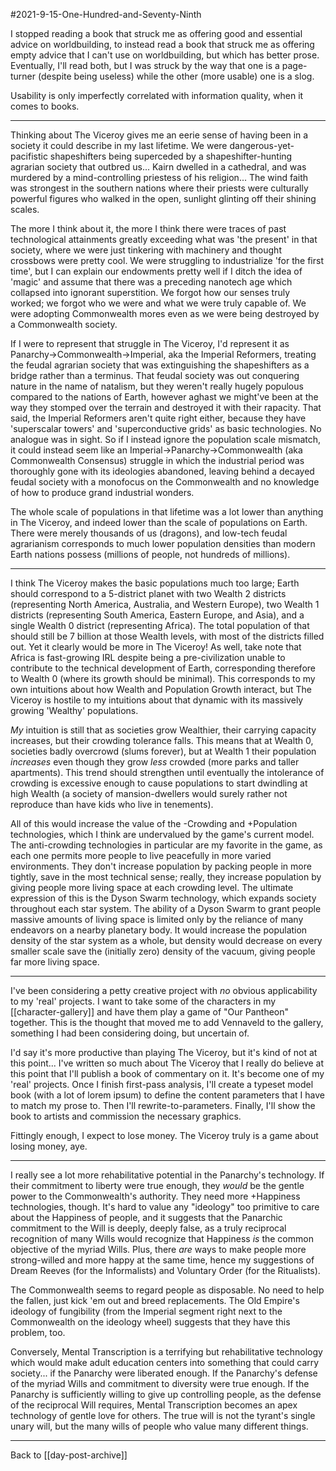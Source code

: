 #2021-9-15-One-Hundred-and-Seventy-Ninth

I stopped reading a book that struck me as offering good and essential advice on worldbuilding, to instead read a book that struck me as offering empty advice that I can't use on worldbuilding, but which has better prose.  Eventually, I'll read both, but I was struck by the way that one is a page-turner (despite being useless) while the other (more usable) one is a slog.

Usability is only imperfectly correlated with information quality, when it comes to books.

---
Thinking about The Viceroy gives me an eerie sense of having been in a society it could describe in my last lifetime.  We were dangerous-yet-pacifistic shapeshifters being superceded by a shapeshifter-hunting agrarian society that outbred us...  Kairn dwelled in a cathedral, and was murdered by a mind-controlling priestess of his religion...  The wind faith was strongest in the southern nations where their priests were culturally powerful figures who walked in the open, sunlight glinting off their shining scales.

The more I think about it, the more I think there were traces of past technological attainments greatly exceeding what was 'the present' in that society, where we were just tinkering with machinery and thought crossbows were pretty cool.  We were struggling to industrialize 'for the first time', but I can explain our endowments pretty well if I ditch the idea of 'magic' and assume that there was a preceding nanotech age which collapsed into ignorant superstition.  We forgot how our senses truly worked; we forgot who we were and what we were truly capable of.  We were adopting Commonwealth mores even as we were being destroyed by a Commonwealth society.

If I were to represent that struggle in The Viceroy, I'd represent it as Panarchy->Commonwealth->Imperial, aka the Imperial Reformers, treating the feudal agrarian society that was extinguishing the shapeshifters as a bridge rather than a terminus.  That feudal society was out conquering nature in the name of natalism, but they weren't really hugely populous compared to the nations of Earth, however aghast we might've been at the way they stomped over the terrain and destroyed it with their rapacity.  That said, the Imperial Reformers aren't quite right either, because they have 'superscalar towers' and 'superconductive grids' as basic technologies.  No analogue was in sight.  So if I instead ignore the population scale mismatch, it could instead seem like an Imperial->Panarchy->Commonwealth (aka Commonwealth Consensus) struggle in which the industrial period was thoroughly gone with its ideologies abandoned, leaving behind a decayed feudal society with a monofocus on the Commonwealth and no knowledge of how to produce grand industrial wonders.

The whole scale of populations in that lifetime was a lot lower than anything in The Viceroy, and indeed lower than the scale of populations on Earth.  There were merely thousands of us (dragons), and low-tech feudal agrarianism corresponds to much lower population densities than modern Earth nations possess (millions of people, not hundreds of millions).

---
I think The Viceroy makes the basic populations much too large; Earth should correspond to a 5-district planet with two Wealth 2 districts (representing North America, Australia, and Western Europe), two Wealth 1 districts (representing South America, Eastern Europe, and Asia), and a single Wealth 0 district (representing Africa).  The total population of that should still be 7 billion at those Wealth levels, with most of the districts filled out.  Yet it clearly would be more in The Viceroy!  As well, take note that Africa is fast-growing IRL despite being a pre-civilization unable to contribute to the technical development of Earth, corresponding therefore to Wealth 0 (where its growth should be minimal).  This corresponds to my own intuitions about how Wealth and Population Growth interact, but The Viceroy is hostile to my intuitions about that dynamic with its massively growing 'Wealthy' populations.

*My* intuition is still that as societies grow Wealthier, their carrying capacity increases, but their crowding tolerance falls.  This means that at Wealth 0, societies badly overcrowd (slums forever), but at Wealth 1 their population *increases* even though they grow *less* crowded (more parks and taller apartments).  This trend should strengthen until eventually the intolerance of crowding is excessive enough to cause populations to start dwindling at high Wealth (a society of mansion-dwellers would surely rather not reproduce than have kids who live in tenements).

All of this would increase the value of the -Crowding and +Population technologies, which I think are undervalued by the game's current model.  The anti-crowding technologies in particular are my favorite in the game, as each one permits more people to live peacefully in more varied environments.  They don't increase population by packing people in more tightly, save in the most technical sense; really, they increase population by giving people more living space at each crowding level.  The ultimate expression of this is the Dyson Swarm technology, which expands society throughout each star system.  The ability of a Dyson Swarm to grant people massive amounts of living space is limited only by the reliance of many endeavors on a nearby planetary body.  It would increase the population density of the star system as a whole, but density would decrease on every smaller scale save the (initially zero) density of the vacuum, giving people far more living space.

---
I've been considering a petty creative project with *no* obvious applicability to my 'real' projects.  I want to take some of the characters in my [[character-gallery]] and have them play a game of "Our Pantheon" together.  This is the thought that moved me to add Vennaveld to the gallery, something I had been considering doing, but uncertain of.

I'd say it's more productive than playing The Viceroy, but it's kind of not at this point...  I've written so much about The Viceroy that I really do believe at this point that I'll publish a book of commentary on it.  It's become one of my 'real' projects.  Once I finish first-pass analysis, I'll create a typeset model book (with a lot of lorem ipsum) to define the content parameters that I have to match my prose to.  Then I'll rewrite-to-parameters.  Finally, I'll show the book to artists and commission the necessary graphics.

Fittingly enough, I expect to lose money.  The Viceroy truly is a game about losing money, aye.

---
I really see a lot more rehabilitative potential in the Panarchy's technology.  If their commitment to liberty were true enough, they *would* be the gentle power to the Commonwealth's authority.  They need more +Happiness technologies, though.  It's hard to value any "ideology" too primitive to care about the Happiness of people, and it suggests that the Panarchic commitment to the Will is deeply, deeply false, as a truly reciprocal recognition of many Wills would recognize that Happiness *is* the common objective of the myriad Wills.  Plus, there *are* ways to make people more strong-willed and more happy at the same time, hence my suggestions of Dream Reeves (for the Informalists) and Voluntary Order (for the Ritualists).

The Commonwealth seems to regard people as disposable.  No need to help the fallen, just kick 'em out and breed replacements.  The Old Empire's ideology of fungibility (from the Imperial segment right next to the Commonwealth on the ideology wheel) suggests that they have this problem, too.

Conversely, Mental Transcription is a terrifying but rehabilitative technology which would make adult education centers into something that could carry society... if the Panarchy were liberated enough.  If the Panarchy's defense of the myriad Wills and commitment to diversity were true enough.  If the Panarchy is sufficiently willing to give up controlling people, as the defense of the reciprocal Will requires, Mental Transcription becomes an apex technology of gentle love for others.  The true will is not the tyrant's single unary will, but the many wills of people who value many different things.

---
Back to [[day-post-archive]]